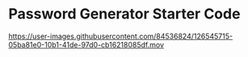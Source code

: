 # Password Generator Starter Code
https://user-images.githubusercontent.com/84536824/126545715-05ba81e0-10b1-41de-97d0-cb16218085df.mov
